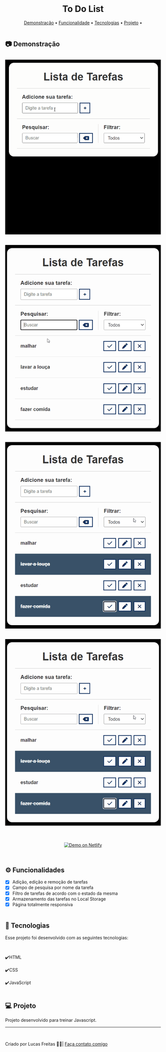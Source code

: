 <br>

<h1 align="center"> To Do List</h1>

<p align="center">
    <a href="#demo"> Demonstração</a> •
    <a href="#func"> Funcionalidade</a> •
    <a href="#tec"> Tecnologias</a> •
    <a href="#projeto"> Projeto</a> •
    <br> <br>

<h2 id="demo"> 📷 Demonstração </h2>

<h2 align="center"> <img alt="Readme" title="Readme" src="/img/1.gif?raw=true"> </h2>
<h2 align="center"> <img alt="Readme" title="Readme" src="/img/2.gif"> </h2>
<h2 align="center"> <img alt="Readme" title="Readme" src="/img/3.gif"> </h2>
<h2 align="center"> <img alt="Readme" title="Readme" src="/img/4.gif"> </h2>

<br>
<p align="center">
<a href="https://delightful-sunshine-c419b6.netlify.app">
<img alt="Demo on Netlify" src="https://camo.githubusercontent.com/ac1874f2d238a366bfcca7e41914f188748426c3f66d3487fe1ad022e3f24039/68747470733a2f2f7265732e636c6f7564696e6172792e636f6d2f6c756b656d6f72616c65732f696d6167652f75706c6f61642f76313536333034333439352f726561646d655f6c6f676f732f64656d6f5f6f6e5f6e65746c6966795f626275766a7a2e706e67" data-canonical-src="https://res.cloudinary.com/lukemorales/image/upload/v1563043495/readme_logos/demo_on_netlify_bbuvjz.png" style="max-width: 100%;">
</a></p>
<br>

<h2 id="func"> ⚙ Funcionalidades </h2>

- [x] Adição, edição e remoção de tarefas <br>
- [x] Campo de pesquisa por nome da tarefa </br>
- [x] Filtro de tarefas de acordo com o estado da mesma</br>
- [x] Armazenamento das tarefas no Local Storage <br>
- [x] Página totalmente responsiva <br><br>

<h2 id="tec"> 🚀 Tecnologias </h2>

<p> Esse projeto foi desenvolvido com as seguintes tecnologias: </p><br>

✔️HTML<br><br>
✔️CSS<br><br>
✔️JavaScript<br><br>

<h2 id="projeto"> 💻 Projeto </h2>

<p>Projeto desenvolvido para treinar Javascript.</p>

<hr>
<br>
<p> Criado por Lucas Freitas 🖖🏽| <a href="https://www.linkedin.com/in/lucasfreitas01/"> Faça contato comigo </a> <p>
